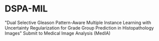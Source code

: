 # DSPA-MIL
"Dual Selective Gleason Pattern-Aware Multiple Instance Learning with Uncertainty Regularization for Grade Group Prediction in Histopathology Images" 
Submit to Medical Image Analysis (MedIA)
